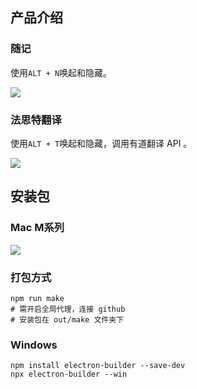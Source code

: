 ## 产品介绍

### 随记

使用`ALT + N`唤起和隐藏。

![](https://yitiaoit.oss-cn-beijing.aliyuncs.com/img/20230810111554.png)

### 法思特翻译

使用`ALT + T`唤起和隐藏，调用有道翻译 API 。

![](https://yitiaoit.oss-cn-beijing.aliyuncs.com/img/20230822175446.png)

## 安装包

### Mac M系列

![](https://yitiaoit.oss-cn-beijing.aliyuncs.com/img/20230811154211.png)

### 打包方式

```shell
npm run make
# 需开启全局代理，连接 github
# 安装包在 out/make 文件夹下
```

### Windows

```shell
npm install electron-builder --save-dev
npx electron-builder --win
```